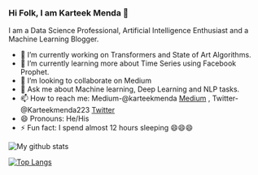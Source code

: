 ### Hi Folk, I am Karteek Menda 👋


I am a Data Science Professional, Artificial Intelligence Enthusiast and a Machine Learning Blogger.

- 🔭 I’m currently working on Transformers and State of Art Algorithms.
- 🌱 I’m currently learning more about Time Series using Facebook Prophet.
- 👯 I’m looking to collaborate on Medium
- 💬 Ask me about Machine learning, Deep Learning and NLP tasks.
- 📫 How to reach me: Medium-@karteekmenda
[Medium](https://medium.com/@karteekmenda) ,   Twitter-@Karteekmenda223
[Twitter ](https://twitter.com/Karteekmenda223)
- 😄 Pronouns: He/His
- ⚡ Fun fact: I spend almost 12 hours sleeping 😄😄😄

![My github stats](https://github-readme-stats.vercel.app/api?username=KarteekMenda93&show_icons=true)

[![Top Langs](https://github-readme-stats.vercel.app/api/top-langs/?username=KarteekMenda93)](https://github.com/KarteekMenda93/github-readme-stats)
